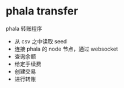 # phala transfer
phala 转账程序

- 从 csv 之中读取 seed
- 连接 phala 的 node 节点，通过 websocket
- 查询余额
- 给定手续费
- 创建交易 
- 进行转账
